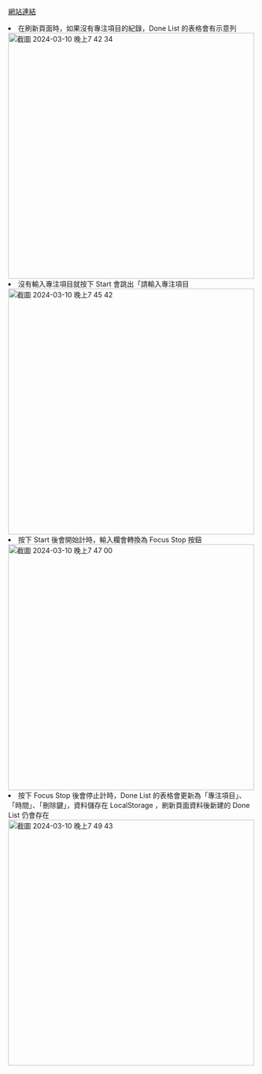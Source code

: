 <a href="https://aaronzhan0906.github.io/Focus-Timer/" target="_blank">網站連結</a>

<li>在刷新頁面時，如果沒有專注項目的紀錄，Done List 的表格會有示意列</li>

<img width="500" alt="截圖 2024-03-10 晚上7 42 34" src="https://github.com/aaronzhan0906/Focus-Timer/assets/156295425/249c4399-3873-4f09-9d17-ddcf3e99b104">

<li>沒有輸入專注項目就按下 Start 會跳出「請輸入專注項目</li>

<img width="500" alt="截圖 2024-03-10 晚上7 45 42" src="https://github.com/aaronzhan0906/Focus-Timer/assets/156295425/14a69bd9-bb6b-442a-a588-ab7e2503029d">

<li>按下 Start 後會開始計時，輸入欄會轉換為 Focus Stop 按鈕</li>

<img width="500" alt="截圖 2024-03-10 晚上7 47 00" src="https://github.com/aaronzhan0906/Focus-Timer/assets/156295425/64968b77-5a68-48d7-8d73-13fcc374db46">

<li>按下 Focus Stop 後會停止計時，Done List 的表格會更新為「專注項目」、「時間」、「刪除鍵」，資料儲存在 LocalStorage ，刷新頁面資料後新建的 Done List 仍會存在</li>

<img width="500" alt="截圖 2024-03-10 晚上7 49 43" src="https://github.com/aaronzhan0906/Focus-Timer/assets/156295425/9f611565-36c9-4194-8a1b-4eb3a0a8f6bf">
